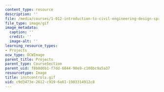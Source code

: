 ```yaml
---
content_type: resource
description: ''
file: /media/courses/1-012-introduction-to-civil-engineering-design-spring-2002/c9d3473e2612c9196a611903314912c8_instcontrols.gif
file_type: image/gif
image_metadata:
  caption: ''
  credit: ''
  image-alt: ''
learning_resource_types:
- Projects
ocw_type: OCWImage
parent_title: Projects
parent_type: CourseSection
parent_uid: f8b0d6b1-f7dd-6844-98e9-c108bc9a5a37
resourcetype: Image
title: instcontrols.gif
uid: c9d3473e-2612-c919-6a61-1903314912c8
---
```

